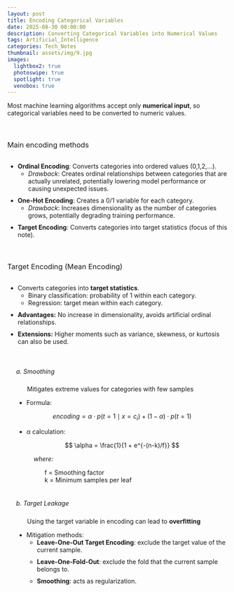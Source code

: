 ```yaml
---
layout: post
title: Encoding Categorical Variables
date: 2025-08-30 00:00:00
description: Converting Categorical Variables into Numerical Values
tags: Artificial_Intelligence
categories: Tech_Notes
thumbnail: assets/img/9.jpg
images:
  lightbox2: true
  photoswipe: true
  spotlight: true
  venobox: true
---
```


Most machine learning algorithms accept only **numerical input**, so categorical variables need to be converted to numeric values.

<br>

<h3 style="font-weight: 400; margin-bottom: 30px;">Main encoding methods</h3>
<ul>
  <li style="margin-bottom: 10px;"><b>Ordinal Encoding</b>: Converts categories into ordered values (0,1,2,…).
    <ul>
      <li><i>Drawback</i>: Creates ordinal relationships between categories that are actually unrelated, potentially lowering model performance or causing unexpected issues.</li>
    </ul>
  </li>
  <li style="margin-bottom: 10px;"><b>One-Hot Encoding</b>: Creates a 0/1 variable for each category.
    <ul>
      <li><i>Drawback</i>: Increases dimensionality as the number of categories grows, potentially degrading training performance.</li>
    </ul>
  </li>
  <li style="margin-bottom: 10px;"><b>Target Encoding</b>: Converts categories into target statistics (focus of this note).</li>
</ul>

<br>

<h3 style="font-weight: 400; margin-bottom: 30px;">Target Encoding (Mean Encoding)</h3>
<ul>
  <li style="margin-bottom: 10px;">Converts categories into <b>target statistics</b>.
    <ul>
      <li>Binary classification: probability of 1 within each category.</li>
      <li>Regression: target mean within each category.</li>
    </ul>
  </li>
  <li style="margin-bottom: 10px;"><b>Advantages:</b> No increase in dimensionality, avoids artificial ordinal relationships.</li>
  <li style="margin-bottom: 10px;"><b>Extensions:</b> Higher moments such as variance, skewness, or kurtosis can also be used.</li>
</ul>

<br>

<div style="margin-left: 20px;">
<h5 style="font-weight: 400;">a. Smoothing</h5>
<p style="margin-left: 25px;">Mitigates extreme values for categories with few samples</p>

<ul>
<li>Formula:</li>
</ul>

$$
encoding = \alpha \cdot p(t=1 \mid x=c_i) + (1-\alpha) \cdot p(t=1)
$$

<ul>
<li>α calculation:</li>
</ul>

$$
\alpha = \frac{1}{1 + e^{-(n-k)/f}}
$$

<div style="margin-left: 40px;">
  <p><i>where:</i></p>
  <div style="margin-left: 25px;">
    f = Smoothing factor<br> 
    k = Minimum samples per leaf
  </div>
</div>
</div>

<br>

<div style="margin-left: 20px;">
<h5 style="font-weight: 400;">b. Target Leakage</h5>
<p style="margin-left: 25px;">Using the target variable in encoding can lead to <b>overfitting</b></p>

<ul>
  <li style="margin-bottom: 10px;">Mitigation methods:
    <ul>
      <li style="margin-bottom: 10px;"><b>Leave-One-Out Target Encoding</b>: exclude the target value of the current sample.</li>
      <li style="margin-bottom: 10px;"><b>Leave-One-Fold-Out</b>: exclude the fold that the current sample belongs to.</li>
      <li style="margin-bottom: 10px;"><b>Smoothing</b>: acts as regularization.</li>
    </ul>
  </li>
</ul>

</div>
